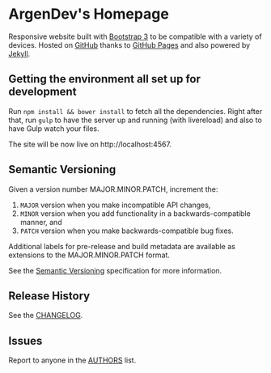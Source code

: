 # ArgenDev's Homepage

Responsive website built with [Bootstrap 3](http://getbootstrap.com/) to be compatible with a variety of devices. Hosted on [GitHub](https://github.com/argendev/argendev.github.io) thanks to [GitHub Pages](http://pages.github.com/) and also powered by [Jekyll](http://jekyllrb.com/).

## Getting the environment all set up for development

Run `npm install && bower install` to fetch all the dependencies. Right after that, run `gulp` to have the server up and running (with livereload) and also to have Gulp watch your files.

The site will be now live on http://localhost:4567.

## Semantic Versioning

Given a version number MAJOR.MINOR.PATCH, increment the:

1. `MAJOR` version when you make incompatible API changes,
2. `MINOR` version when you add functionality in a backwards-compatible manner, and
3. `PATCH` version when you make backwards-compatible bug fixes.

Additional labels for pre-release and build metadata are available as extensions to the MAJOR.MINOR.PATCH format.

See the [Semantic Versioning](http://semver.org/) specification for more information.

## Release History

See the [CHANGELOG](CHANGELOG.md).

## Issues

Report to anyone in the [AUTHORS](AUTHORS.md) list.
